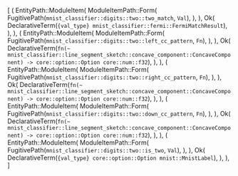[
    (
        EntityPath::ModuleItem(
            ModuleItemPath::Form(
                FugitivePath(`mnist_classifier::digits::two::two_match`, `Val`),
            ),
        ),
        Ok(
            DeclarativeTerm(`{val_type} mnist_classifier::fermi::FermiMatchResult`),
        ),
    ),
    (
        EntityPath::ModuleItem(
            ModuleItemPath::Form(
                FugitivePath(`mnist_classifier::digits::two::left_cc_pattern`, `Fn`),
            ),
        ),
        Ok(
            DeclarativeTerm(`fn(~ mnist_classifier::line_segment_sketch::concave_component::ConcaveComponent) -> core::option::Option core::num::f32`),
        ),
    ),
    (
        EntityPath::ModuleItem(
            ModuleItemPath::Form(
                FugitivePath(`mnist_classifier::digits::two::right_cc_pattern`, `Fn`),
            ),
        ),
        Ok(
            DeclarativeTerm(`fn(~ mnist_classifier::line_segment_sketch::concave_component::ConcaveComponent) -> core::option::Option core::num::f32`),
        ),
    ),
    (
        EntityPath::ModuleItem(
            ModuleItemPath::Form(
                FugitivePath(`mnist_classifier::digits::two::down_cc_pattern`, `Fn`),
            ),
        ),
        Ok(
            DeclarativeTerm(`fn(~ mnist_classifier::line_segment_sketch::concave_component::ConcaveComponent) -> core::option::Option core::num::f32`),
        ),
    ),
    (
        EntityPath::ModuleItem(
            ModuleItemPath::Form(
                FugitivePath(`mnist_classifier::digits::two::is_two`, `Val`),
            ),
        ),
        Ok(
            DeclarativeTerm(`{val_type} core::option::Option mnist::MnistLabel`),
        ),
    ),
]